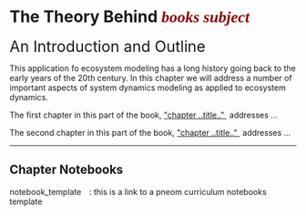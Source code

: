 # The Theory Behind <span style="font-family:serif;font-style:italic;color:darkred;">books subject</span>

<span style="font-size:20pt">An Introduction and Outline</span>

This application fo ecosystem modeling has a long history going back to the early years of the 20th century. In this chapter we will address a number of important aspects of system dynamics modeling as applied to ecosystem dynamics. 

The first chapter in this part of the book, ["chapter ..title.." <i class="fa-solid fa-circle-arrow-right" style="margin-left:5px;color:teal;"></i>](topic_1) addresses ...

The second chapter in this part of the book, ["chapter ..title.." <i class="fa-solid fa-circle-arrow-right" style="margin-left:5px;color:teal;"></i>](topic_2) addresses ...

---

## Chapter Notebooks

notebook_template  [<i class="fa-solid fa-arrow-circle-right" style="margin-left:10px;color:teal;"></i>](notebooks/notebook-template)
: this is a link to a pneom curriculum notebooks template
